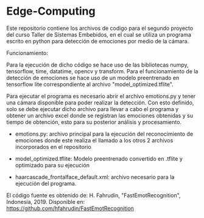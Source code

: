 # Edge-Computing
Este repositorio contiene los archivos de codigo para el segundo proyecto del curso Taller de Sistemas Embebidos, 
en el cual se utiliza un programa escrito en python para detección de emociones por medio de la cámara.

Funcionamiento:

Para la ejecución de dicho código se hace uso de las bibliotecas numpy, tensorflow, time, datatime, opencv y transform.
Para el funcionamiento de la detección de emociones se hace uso de un modelo preentrenado en tensorflow lite
correspondiente al archivo "model_optimized.tflite".

Para ejecutar el programa es necesario abrir el archivo emotions.py y tener una cámara disponible para poder realizar la
detección. Con esto definido, solo se debe ejecutar dicho archivo para llevar a cabo el programa y obtener un archivo excel 
donde se registran las emociones obtenidas y su tiempo de obtención, esto para su posterior análisis y procesamiento.

- emotions.py: archivo principal para la ejecución del reconocimiento de emociones donde este realiza el llamado a los 
  otros 2 archivos incorporados en el repositorio

- model_optimized.tflite: Modelo preentrenado convertido en .tflite y optimizado para su ejecución

- haarcascade_frontalface_default.xml: archivo necesario para la ejecución del programa.

El código fuente es obtenido de:
H. Fahrudin, "FastEmotRecognition", Indonesia, 2019. Disponible en: https://github.com/hfahrudin/FastEmotRecognition
